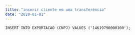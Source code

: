 ```yaml
---
title: "inserir cliente em uma transferência"
date: "2020-01-01"
---
```


<code>INSERT INTO EXPORTACAO (CNPJ) VALUES ('14619790000100');
</code>